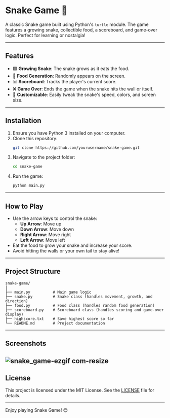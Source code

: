 # Snake Game 🐍

A classic Snake game built using Python's `turtle` module. The game features a growing snake, collectible food, a scoreboard, and game-over logic. Perfect for learning or nostalgia!

---

## Features
- 🟩 **Growing Snake**: The snake grows as it eats the food.
- 🍎 **Food Generation**: Randomly appears on the screen.
- 📊 **Scoreboard**: Tracks the player's current score.
- ❌ **Game Over**: Ends the game when the snake hits the wall or itself.
- 🎨 **Customizable**: Easily tweak the snake's speed, colors, and screen size.

---

## Installation
1. Ensure you have Python 3 installed on your computer.
2. Clone this repository:
   ```bash
   git clone https://github.com/yourusername/snake-game.git
   ```
3. Navigate to the project folder:
   ```bash
   cd snake-game
   ```
4. Run the game:
   ```bash
   python main.py
   ```

---

## How to Play
- Use the arrow keys to control the snake:
  - **Up Arrow**: Move up
  - **Down Arrow**: Move down
  - **Right Arrow**: Move right
  - **Left Arrow**: Move left
- Eat the food to grow your snake and increase your score.
- Avoid hitting the walls or your own tail to stay alive!

---

## Project Structure
```plaintext
snake-game/
│
├── main.py          # Main game logic
├── snake.py         # Snake class (handles movement, growth, and direction)
├── food.py          # Food class (handles random food generation)
├── scoreboard.py    # Scoreboard class (handles scoring and game-over display)
├── highscore.txt    # Save highest score so far
└── README.md        # Project documentation
```

---

## Screenshots
![snake_game-ezgif com-resize](https://github.com/user-attachments/assets/99795831-ba1a-4a7a-8710-3e73124380c6)
---

## License
This project is licensed under the MIT License. See the [LICENSE](LICENSE) file for details.

---

Enjoy playing Snake Game! 😊
